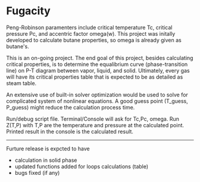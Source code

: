 # Fugacity

Peng-Robinson paramenters include critical temperature Tc, critical pressure Pc, and accentric factor omega(w). This project was initally developed to calculate butane properties, so omega is already given as butane's. 

This is an on-going project. The end goal of this project, besides calculating critical properties, is to determine the equalibrium curve (phase-transition line) on P-T diagram between vapor, liquid, and solid. 
Ultimately, every gas will have its critical properties table that is expected to be as detailed as steam table.

An extensive use of built-in solver optimization would be used to solve for complicated system of nonlinear equations. A good guess point (T_guess, P_guess) might reduce the calculation process time.


Run/debug script file. Terminal/Console will ask for Tc,Pc, omega. 
Run Z(T,P) with T,P are the temperature and pressure at the calculated point. Printed result in the console is the calculated result.

---
Furture release is expcted to have
- calculation in solid phase
- updated functions added for loops calculations (table)
- bugs fixed (if any)
